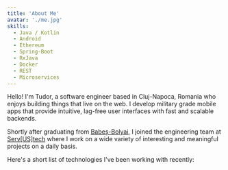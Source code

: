 ```yaml
---
title: 'About Me'
avatar: './me.jpg'
skills:
  - Java / Kotlin
  - Android
  - Ethereum
  - Spring-Boot
  - RxJava
  - Docker
  - REST
  - Microservices
---
```


Hello! I'm Tudor, a software engineer based in Cluj-Napoca, Romania who enjoys building things that live on the web.
I develop military grade mobile apps that provide intuitive, lag-free user interfaces with fast and scalable backends.

Shortly after graduating from [Babeș-Bolyai](https://www.ccis.northeastern.edu/),
I joined the engineering team at [Serv[US]tech](http://servustech.com/) where I work on a wide
variety of interesting and meaningful projects on a daily basis.

Here's a short list of technologies I've been working with recently:
